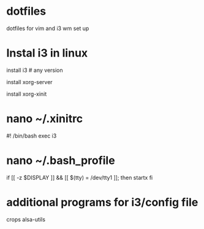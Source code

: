 # dotfiles
dotfiles for vim and i3 wm set up

# Instal i3 in linux
install i3 # any version

install xorg-server

install xorg-xinit 


# nano ~/.xinitrc
#! /bin/bash
exec i3

# nano ~/.bash_profile
if [[ -z $DISPLAY ]] && [[ $(tty) = /dev/tty1 ]]; then
startx
fi


# additional programs for i3/config file
crops alsa-utils
